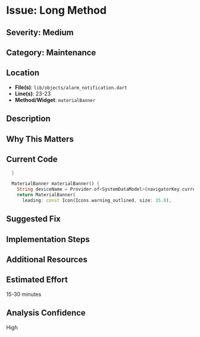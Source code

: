 # Issue: Long Method

## Severity: Medium

## Category: Maintenance

## Location
- **File(s)**: `lib/objects/alarm_notification.dart`
- **Line(s)**: 23-23
- **Method/Widget**: `materialBanner`

## Description


## Why This Matters


## Current Code
```dart
  }

  MaterialBanner materialBanner() { 
    String deviceName = Provider.of<SystemDataModel>(navigatorKey.currentContext!, listen: false).devices.getNameFromId(deviceId!).toString();
    return MaterialBanner(
      leading: const Icon(Icons.warning_outlined, size: 35.0),
```

## Suggested Fix


## Implementation Steps


## Additional Resources


## Estimated Effort
15-30 minutes

## Analysis Confidence
High
